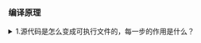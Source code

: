 <h3>编译原理</h3>
<details><summary>1.源代码是怎么变成可执行文件的，每一步的作用是什么？</summary>
  <li>源代码变成可执行文件，编译器做了4步：预编译、编译、汇编、链接
  <li>第一步是<b>预编译</b>，预编译做的事有很多，我主要列举7件:<br>&nbsp&nbsp&nbsp&nbsp(i)展开所有的#define宏定义<br>&nbsp&nbsp&nbsp&nbsp(ii)处理所有的<b>条件预编译指令</b>比如#if、#endif、#elif、#else等
  <br>&nbsp&nbsp&nbsp&nbsp(iii)处理<b>#include预编译指令</b>,并将被包含的文件插入到对应的预编译指令的位置<br>&nbsp&nbsp&nbsp&nbsp(iv)删除所有的注释<br>&nbsp&nbsp&nbsp&nbsp(v)添加行号和文件标识，以便编译时调试和出错时警告
<br>&nbsp&nbsp&nbsp&nbsp(vi)处理#pragma指令，这个指令让编译能使用计算机或者操作系统特定的功能<br>&nbsp&nbsp&nbsp&nbsp(vii)最后将.c文件变成.i文件
  <li>第二步是<b>编译</b>，通过编译器进行编译，由5部分组成，每一步如果发现错误就报错：
    <br>&nbsp&nbsp&nbsp&nbsp(i)第一部分是词法分析：主要是识别源代码中的括号、数字、标点等。
    <br>&nbsp&nbsp&nbsp&nbsp(ii)第二部分是语法分析，这一步会生成语法树，比如2+4就是一棵根节点是+号，左节点是2，右节点是4的语法树，如果只有2+，在这一步就会报错。
    <br>&nbsp&nbsp&nbsp&nbsp(iii)第三部分是语义分析，这一步主要分析类型的声明、匹配和转换
    <br>&nbsp&nbsp&nbsp&nbsp(iv)第四部分是中间语言生成，在这一步会生成与平台无关的三地址码，同时也会将那些在编译期就能确定的表达式进行优化
    <br>&nbsp&nbsp&nbsp&nbsp(v)第五部分是目标代码生成，这一步编译器会根据三地址码生成依赖于目标机器的目标机器代码，也就是汇编语言。
    <br>&nbsp&nbsp&nbsp&nbsp最后在执行完这5部分工作后就会将.i文件进行编译，转换成.s汇编语言文件，进入下一步。
  <li>第三步是<b>汇编</b>。在这一步，汇编器将汇编语言转换成机器可以执行的语言，完全由0和1组成，形成.o目标文件
  <li>最后一步第四步就是<b>链接</b>：通过调用链接器ld来将多个目标文件以及所依赖的其它库文件链接起来，最后生成可执行文件，在这一步，链接器同时负责地址重分配、符号名称绑定和重定位。执行完这4步就生成了可执行文件。
</details>
